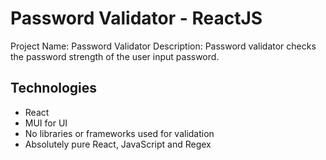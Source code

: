 # Password Validator - ReactJS

Project Name: Password Validator
Description: Password validator checks the password strength of the user input password.

## Technologies

- React
- MUI for UI
- No libraries or frameworks used for validation
- Absolutely pure React, JavaScript and Regex
